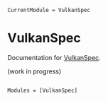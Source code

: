 ```@meta
CurrentModule = VulkanSpec
```

# VulkanSpec

Documentation for [VulkanSpec](https://github.com/serenity4/VulkanSpec.jl).

(work in progress)

```@index
```

```@autodocs
Modules = [VulkanSpec]
```
